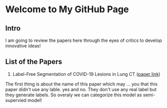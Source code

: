 # Welcome to My GitHub Page
## Intro
I am going to review the papers here through the eyes of critics to develop innovative ideas!

## List of the Papers

1. Label-Free Segmentation of COVID-19 Lesions in Lung CT ([paper link](https://arxiv.org/pdf/2009.06456.pdf))

The first thing is about the name of this paper which may ... you that this paper didn't use any lable. yes and no. They don't use any real label but they generate labels. So overaly we can categorize this model as semi-supervied model!
